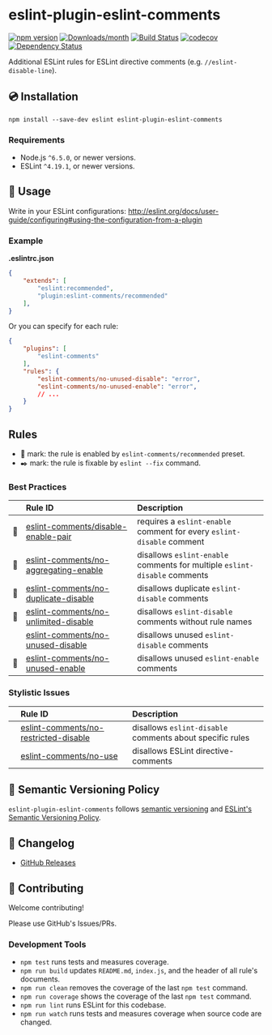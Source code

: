 # eslint-plugin-eslint-comments

[![npm version](https://img.shields.io/npm/v/eslint-plugin-eslint-comments.svg)](https://www.npmjs.com/package/eslint-plugin-eslint-comments)
[![Downloads/month](https://img.shields.io/npm/dm/eslint-plugin-eslint-comments.svg)](http://www.npmtrends.com/eslint-plugin-eslint-comments)
[![Build Status](https://travis-ci.org/mysticatea/eslint-plugin-eslint-comments.svg?branch=master)](https://travis-ci.org/mysticatea/eslint-plugin-eslint-comments)
[![codecov](https://codecov.io/gh/mysticatea/eslint-plugin-eslint-comments/branch/master/graph/badge.svg)](https://codecov.io/gh/mysticatea/eslint-plugin-eslint-comments)
[![Dependency Status](https://david-dm.org/mysticatea/eslint-plugin-eslint-comments.svg)](https://david-dm.org/mysticatea/eslint-plugin-eslint-comments)

Additional ESLint rules for ESLint directive comments (e.g. `//eslint-disable-line`).

## 💿 Installation

```
npm install --save-dev eslint eslint-plugin-eslint-comments
```

### Requirements

- Node.js `^6.5.0`, or newer versions.
- ESLint `^4.19.1`, or newer versions.

## 📖 Usage

Write in your ESLint configurations: http://eslint.org/docs/user-guide/configuring#using-the-configuration-from-a-plugin

### Example

**.eslintrc.json**

```json
{
    "extends": [
        "eslint:recommended",
        "plugin:eslint-comments/recommended"
    ],
}
```

Or you can specify for each rule:

```json
{
    "plugins": [
        "eslint-comments"
    ],
    "rules": {
        "eslint-comments/no-unused-disable": "error",
        "eslint-comments/no-unused-enable": "error",
        // ...
    }
}
```

## Rules

- 🌟 mark: the rule is enabled by `eslint-comments/recommended` preset.
- ✒️ mark: the rule is fixable by `eslint --fix` command.

<!--RULES_TABLE_START-->
### Best Practices

|    | Rule ID | Description |
|:---|:--------|:------------|
| 🌟 | [eslint-comments/disable-enable-pair](./docs/rules/disable-enable-pair.md) | requires a `eslint-enable` comment for every `eslint-disable` comment |
| 🌟 | [eslint-comments/no-aggregating-enable](./docs/rules/no-aggregating-enable.md) | disallows `eslint-enable` comments for multiple `eslint-disable` comments |
| 🌟 | [eslint-comments/no-duplicate-disable](./docs/rules/no-duplicate-disable.md) | disallows duplicate `eslint-disable` comments |
| 🌟 | [eslint-comments/no-unlimited-disable](./docs/rules/no-unlimited-disable.md) | disallows `eslint-disable` comments without rule names |
|  | [eslint-comments/no-unused-disable](./docs/rules/no-unused-disable.md) | disallows unused `eslint-disable` comments |
| 🌟 | [eslint-comments/no-unused-enable](./docs/rules/no-unused-enable.md) | disallows unused `eslint-enable` comments |

### Stylistic Issues

|    | Rule ID | Description |
|:---|:--------|:------------|
|  | [eslint-comments/no-restricted-disable](./docs/rules/no-restricted-disable.md) | disallows `eslint-disable` comments about specific rules |
|  | [eslint-comments/no-use](./docs/rules/no-use.md) | disallows ESLint directive-comments |

<!--RULES_TABLE_END-->

## 🚥 Semantic Versioning Policy

`eslint-plugin-eslint-comments` follows [semantic versioning](http://semver.org/) and [ESLint's Semantic Versioning Policy](https://github.com/eslint/eslint#semantic-versioning-policy).

## 📰 Changelog

- [GitHub Releases](https://github.com/mysticatea/eslint-plugin-eslint-comments/releases)

## 🍻 Contributing

Welcome contributing!

Please use GitHub's Issues/PRs.

### Development Tools

- `npm test` runs tests and measures coverage.
- `npm run build` updates `README.md`, `index.js`, and the header of all rule's documents.
- `npm run clean` removes the coverage of the last `npm test` command.
- `npm run coverage` shows the coverage of the last `npm test` command.
- `npm run lint` runs ESLint for this codebase.
- `npm run watch` runs tests and measures coverage when source code are changed.
